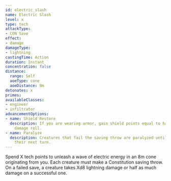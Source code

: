 ```yaml
---
id: electric_slash
name: Electric Slash
level: x
type: tech
attackType:
- CON Save
effect:
- damage
damageType:
- lightning
castingTime: Action
duration: Instant
concentration: false
distance:
  range: Self
  aoeType: cone
  aoeDistance: 8m
detonates: x
primes: 
availableClasses:
- engineer
- infiltrator
advancementOptions:
- name: Shield Restore
  description: If you are wearing armor, gain shield points equal to half of your
    damage roll.
- name: Paralyze
  description: Creatures that fail the saving throw are paralyzed until the end of
    their next turn.
---
```

Spend X tech points to unleash a wave of electric energy in an 8m cone originating from you. Each creature must make a Constitution saving throw. On a failed save, a creature takes Xd8 lightning damage or half as much damage on a successful one.